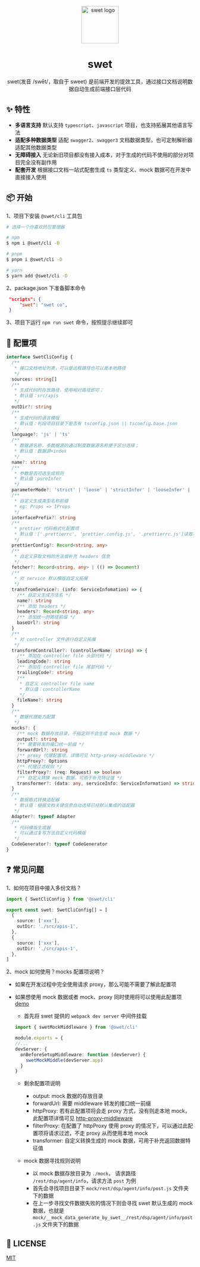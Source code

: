 <div align="center">

<img width="100" src="https://ali-ad.a.yximgs.com/udata/pkg/ks-ad-fe/swet-cli/swet.png" alt="swet logo">

# **swet**

<p>swet(发音 /swēt/，取自于 sweet) 是前端开发的提效工具，通过接口文档说明数据自动生成前端接口层代码</P>

</div>

## ✨ 特性

- **多语言支持** 默认支持 `typescript`、`javascript` 项目，也支持拓展其他语言写法
- **适配多种数据类型** 适配 `swagger2`、`swagger3` 文档数据类型，也可定制解析器适配其他数据类型
- **无障碍接入** 无论新旧项目都没有接入成本，对于生成的代码不使用的部分对项目完全没有副作用
- **配套开发** 根据接口文档一站式配套生成 `ts` 类型定义、mock 数据可在开发中直接接入使用

## 📦 开始

1、项目下安装 `@swet/cli` 工具包

```bash
# 选择一个你喜欢的包管理器

# npm
$ npm i @swet/cli -D

# pnpm
$ pnpm i @swet/cli -D

# yarn
$ yarn add @swet/cli -D
```

2、package.json 下准备脚本命令

```json
 "scripts": {
     "swet": "swet co",
 }
```

3、项目下运行 `npm run swet` 命令，按照提示继续即可

## 🔨 配置项

```ts
interface SwetCliConfig {
  /**
   * 接口文档地址列表，可以是远程路径也可以是本地路径
   */
  sources: string[]
  /**
   * 生成代码的存放路径，使用相对路径即可；
   * 默认值：src/apis
   */
  outDir?: string
  /**
   * 生成代码的语言模版
   * 默认值：判段项目目录下是否有 tsconfig.json || tsconfig.base.json
   */
  language?: 'js' | 'ts'
  /**
   * 数据源名称，多数据源的通过制度数据源名称便于区分选择；
   * 默认值：数据源+index
   */
  name?: string
  /**
   * 参数是否可选生成规则
   * 默认值：pureInfer
   */
  parameterMode?: 'strict' | 'loose' | 'strictInfer' | 'looseInfer' | 'pureInfer'
  /**
   * 自定义生成类型名称前缀
   * eg: Props => IProps
   */
  interfacePrefix?: string
  /**
   * prettier 代码格式化配置项
   * 默认值：['.prettierrc', 'prettier.config.js', '.prettierrc.js']读取项目下第首先读取到的配置文件
   */
  prettierConfig?: Record<string, any>
  /**
   * 自定义获取文档的方法或补充 headers 信息
   */
  fetcher?: Record<string, any> | (() => Document)
  /**
   * 对 service 默认模版自定义拓展
   */
  transfromService?: (info: ServiceInfomation) => {
    /** 自定义生成方法名 */
    name?: string
    /** 添加 headers */
    headers?: Record<string, any>
    /** 添加统一的路径前缀 */
    baseUrl?: string
  }
  /**
   * 对 controller 文件进行自定义拓展
   */
  transformController?: (controllerName: string) => {
    /** 添加在 controller file 头部代码 */
    leadingCode?: string
    /** 添加在 controller file 尾部代码 */
    trailingCode?: string
    /**
     * 自定义 controller file name
     * 默认值：controllerName
     */
    fileName?: string
  }
  /**
   * 数据代理能力配置
   */
  mocks?: {
    /** mock 数据存放目录，不指定则不会生成 mock 数据 */
    output?: string
    /** 需要转发的接口统一前缀 */
    forwardUrl?: string
    /** proxy 代理配置项，详情可见 http-proxy-middleware */
    httpProxy?: Options
    /** 代理过滤规则 */
    filterProxy?: (req: Request) => boolean
    /** 自定义转换 mock 数据，可用于补充特征值 */
    transformer?: (data: any, serviceInfo: ServiceInformation) => string
  }
  /**
   * 数据格式转换适配器
   * 默认值：根据文档关键信息自动选择已经默认集成的适配器
   */
  Adapter?: typeof Adapter
  /**
   * 代码模版生成器
   * 可以通过复写方法自定义代码模版
   */
  CodeGenerator?: typeof CodeGenerator
}
```

## ❓ 常见问题

1、如何在项目中接入多份文档？

```ts
import { SwetCliConfig } from '@swet/cli'

export const swet: SwetCliConfig[] = [
  {
    source: ['xxx'],
    outDir: './src/apis-1',
  },
  {
    source: ['xxx'],
    outDir: './src/apis-1',
  },
]
```

2、mock 如何使用？mocks 配置项说明？

- 如果在开发过程中完全使用请求 proxy，那么可能不需要了解此配置项
- 如果想使用 mock 数据或者 mock、proxy 同时使用将可以使用此配置项 [demo](https://github.com/kcfe/swet/blob/master/examples/mocks-config.ts)

  - 首先将 swet 提供的 `webpack dev server` 中间件挂载

  ```ts
  import { swetMockMiddleware } from '@swet/cli'

  module.exports = {
  //...
  devServer: {
    onBeforeSetupMiddleware: function (devServer) {
      swetMockMiddle(devServer.app)
    }
  }
  ```

  - 剩余配置项说明

    - output: mock 数据的存放目录
    - forwardUrl: 需要 middleware 转发的接口统一前缀
    - httpProxy: 若有此配置项将会走 proxy 方式，没有则走本地 mock，此配置项详情可见 [http-proxy-middleware](https://github.com/chimurai/http-proxy-middleware#readme)
    - filterProxy: 在配置了 httpProxy 使用 proxy 的情况下，可以通过此配置项将请求过滤，不走 proxy 从而使用本地 mock
    - transformer: 自定义转换生成的 mock 数据，可用于补充返回数据特征值

  - mock 数据寻找规则说明

    - 以 mock 数据存放目录为 `./mock`， 请求路径 `/rest/dsp/agent/info`，请求方法 `post` 为例
    - 首先会寻找项目目录下 `mock/rest/dsp/agent/info/post.js` 文件夹下的数据
    - 在上一步寻找文件数据失败的情况下则会寻找 swet 默认生成的 mock 数据，也就是 `mock/__mock_data_generate_by_swet__/rest/dsp/agent/info/post.js` 文件夹下的数据

## 📄 LICENSE

[MIT](https://github.com/kcfe/swet/blob/master/LICENSE)
